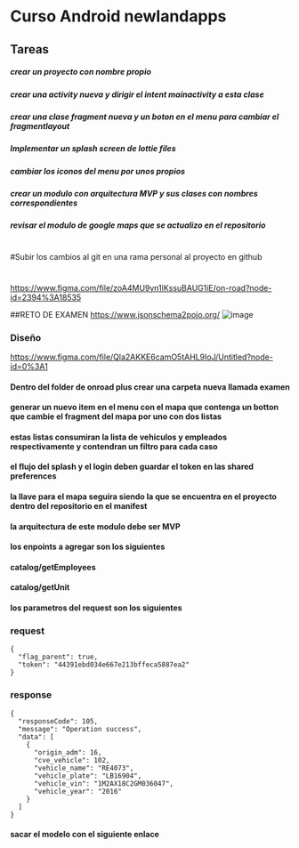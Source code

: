 # Curso Android newlandapps
## Tareas
##### crear un proyecto con nombre propio
##### crear una activity nueva y dirigir el intent mainactivity a esta clase
##### crear una clase fragment nueva y un boton en el menu para cambiar el fragmentlayout
##### Implementar un splash screen de lottie files
##### cambiar los iconos del menu por unos propios
##### crear un modulo con arquitectura MVP y sus clases con nombres correspondientes
##### revisar el modulo de google maps que se actualizo en el repositorio
#
#Subir los cambios al git en una rama personal al proyecto en github
#
#
https://www.figma.com/file/zoA4MU9yn1lKssuBAUG1iE/on-road?node-id=2394%3A18535


##RETO DE EXAMEN
https://www.jsonschema2pojo.org/
![image](https://user-images.githubusercontent.com/98972848/159066372-93460a82-c296-4c2a-b975-16483f4c434f.png)

### Diseño
https://www.figma.com/file/Qla2AKKE6camO5tAHL9IoJ/Untitled?node-id=0%3A1

#### Dentro del folder de onroad plus crear una carpeta nueva llamada examen
#### generar un nuevo item en el menu con el mapa que contenga un botton que cambie el fragment del mapa por uno con dos listas
#### estas listas consumiran la lista de vehiculos y empleados respectivamente y contendran un filtro para cada caso
#### el flujo del splash y el login deben guardar el token en las shared preferences
#### la llave para el mapa seguira siendo la que se encuentra en el proyecto dentro del repositorio en el manifest
#### la arquitectura de este modulo debe ser MVP
#### los enpoints a agregar son los siguientes
#### catalog/getEmployees
#### catalog/getUnit
#### los parametros del request son los siguientes
### request
```
{
  "flag_parent": true,
  "token": "44391ebd034e667e213bffeca5887ea2"
}
```
### response
```
{
  "responseCode": 105,
  "message": "Operation success",
  "data": [
    {
      "origin_adm": 16,
      "cve_vehicle": 102,
      "vehicle_name": "RE4073",
      "vehicle_plate": "LB16904",
      "vehicle_vin": "1M2AX18C2GM036047",
      "vehicle_year": "2016"
    }
  ]
}
```
#### sacar el modelo con el siguiente enlace


